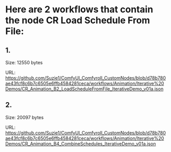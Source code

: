 # Here are 2 workflows that contain the node CR Load Schedule From File:

## 1. 

Size: 12550 bytes

URL: https://github.com/Suzie1/ComfyUI_Comfyroll_CustomNodes/blob/d78b780ae43fcf8c6b7c6505e6ffb4584281ceca/workflows/Animation/Iterative%20Demos/CR_Animation_B2_LoadScheduleFromFile_IterativeDemo_v01a.json

## 2. 

Size: 20097 bytes

URL: https://github.com/Suzie1/ComfyUI_Comfyroll_CustomNodes/blob/d78b780ae43fcf8c6b7c6505e6ffb4584281ceca/workflows/Animation/Iterative%20Demos/CR_Animation_B4_CombineSchedules_IterativeDemo_v01a.json

